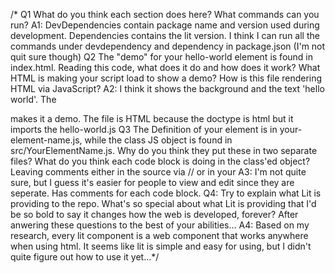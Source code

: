 /* Q1 What do you think each section does here? What commands can you run?
A1: DevDependencies contain package name and version used during development. Dependencies contains the lit version. I think I can run all the commands under devdependency and dependency in package.json (I'm not quit sure though)
Q2 The "demo" for your hello-world element is found in index.html. Reading this code, what does it do and how does it work? What HTML is making your script load to show a demo? How is this file rendering HTML via JavaScript?
 A2: I think it shows the background and the text 'hello world'. The <div id="demo"></div> makes it a demo. The file is HTML because the doctype is html but it imports the hello-world.js
 Q3 The Definition of your element is in your-element-name.js, while the class JS object is found in src/YourElementName.js. Why do you think they put these in two separate files? What do you think each code block is doing in the class'ed object? Leaving comments either in the source via // or in your
 A3: I'm not quite sure, but I guess it's easier for people to view and edit since they are seperate. Has comments for each code block.
 Q4: Try to explain what Lit is providing to the repo. What's so special about what Lit is providing that I'd be so bold to say it changes how the web is developed, forever? After anwering these questions to the best of your abilities...
 A4: Based on my research, every lit component is a web component that works anywhere when using html. It seems like lit is simple and easy for using, but I didn't quite figure out how to use it yet...*/